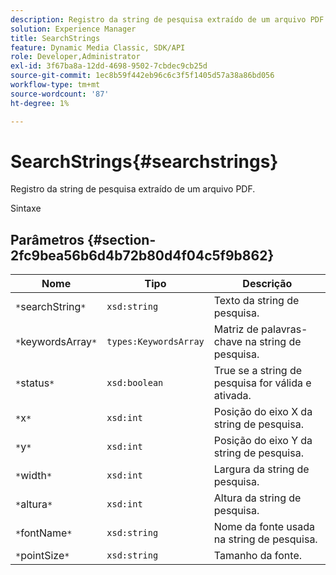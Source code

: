 ```yaml
---
description: Registro da string de pesquisa extraído de um arquivo PDF.
solution: Experience Manager
title: SearchStrings
feature: Dynamic Media Classic, SDK/API
role: Developer,Administrator
exl-id: 3f67ba8a-12dd-4698-9502-7cbdec9cb25d
source-git-commit: 1ec8b59f442eb96c6c3f5f1405d57a38a86bd056
workflow-type: tm+mt
source-wordcount: '87'
ht-degree: 1%

---
```


# SearchStrings{#searchstrings}

Registro da string de pesquisa extraído de um arquivo PDF.

Sintaxe

## Parâmetros {#section-2fc9bea56b6d4b72b80d4f04c5f9b862}

| Nome | Tipo | Descrição |
|---|---|---|
| `*`searchString`*` | `xsd:string` | Texto da string de pesquisa. |
| `*`keywordsArray`*` | `types:KeywordsArray` | Matriz de palavras-chave na string de pesquisa. |
| `*`status`*` | `xsd:boolean` | True se a string de pesquisa for válida e ativada. |
| `*`x`*` | `xsd:int` | Posição do eixo X da string de pesquisa. |
| `*`y`*` | `xsd:int` | Posição do eixo Y da string de pesquisa. |
| `*`width`*` | `xsd:int` | Largura da string de pesquisa. |
| `*`altura`*` | `xsd:int` | Altura da string de pesquisa. |
| `*`fontName`*` | `xsd:string` | Nome da fonte usada na string de pesquisa. |
| `*`pointSize`*` | `xsd:string` | Tamanho da fonte. |
